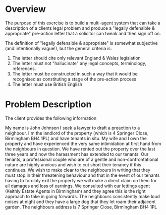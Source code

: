 # Overview

The purpose of this exercise is to build a multi-agent system that can take a description of a clients legal problem and produce a "legally defensible & appropriate" pre-action letter that a solicitor can tweak and then sign off on.

The definition of "legally defensible & appropriate" is somewhat subjective (and intentionally vague!), but the general criteria is:

1. The letter should cite only relevant England & Wales legislation
2. The letter must not "hallucinate" any legal concepts, terminology, references.
3. The letter must be constructed in such a way that it would be recognised as constituting a stage of the pre-action process
4. The letter must use British English

# Problem Description

The client provides the following information:

My name is John Johnson I seek a lawyer to draft a preaction to a neighbour. I'm the landlord of the property (which is 4 Springer Close, Birmingham BH4 1PL) and have tenants in situ. My wife and I own the property and have experienced the very same intimidation at first hand from the neighbours in question. We have rented out the property over the last three years and now the harassment has extended to our tenants. Our tenants, a professional couple who are of a gentle and non-confrontational nature are highly anxious and wish to cut short their tenancy if this continues. We wish to make clear to the neighbours in writing that they must stop in their threatening behaviour and that in the event of our tenants having to forcibly exit the property we will make a direct claim on them for all damages and loss of earnings. We consulted with our lettings agent (Keithly Estate Agents in Birmingham) and they agree this is the right approach to take in going forwards. The neighbours consistently make loud noises at night and they have a large dog that they let roam their adjacent garden. The neighbours address is 7 Springer Close, Birmingham BH4 1PL
